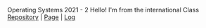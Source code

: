 Operating Systems 2021 - 2
Hello! I'm from the international Class
[Repository](https://github.com/bryanttanujaya/oS212) | [Page](https://bryanttanujaya.github.io/oS212/) | [Log](https://github.com/bryanttanujaya/oS212/blob/master/TXT/mylog.txt)
